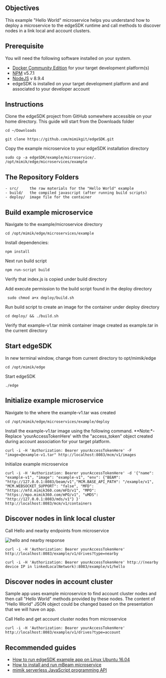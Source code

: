 ## Objectives

This example "Hello World" microservice helps you understand how to deploy a microservice to the edgeSDK runtime and call methods to discover nodes in a link local and account clusters.

## Prerequisite

You will need the following software installed on your system.

- [Docker Community Edition](https://www.docker.com/community-edition#/download) for your target development platform(s)
- [NPM](https://www.npmjs.com/) v5.7.1
- [NodeJS](https://nodejs.org) v 8.9.4
- edgeSDK is installed on your target development platform and and associated to your developer account

## Instructions

Clone the edgeSDK project from GitHub somewhere accessible on your home directory. This guide will start from the Downloads folder

```cd ~/Downloads```

```git clone https://github.com/mimikgit/edgeSDK.git```

Copy the example microservice to your edgeSDK installation directory

```sudo cp -a edgeSDK/example/microservice/. /opt/mimik/edge/microservices/example```

## The Repository Folders

    - src/     the raw materials for the "Hello World" example
    - build/   the compiled javascript (after running build scripts)
    - deploy/  image file for the container

## Build example microservice

Navigate to the example/microservice directory

```cd /opt/mimik/edge/microservices/example```

Install dependencies:

```npm install```

Next run build script

```npm run-script build```

Verify that index.js is copied under build directory

<!-- would it be necessary or nice to have command capture out put of e.g: ls -la | grep ... -->

Add execute permission to the build script found in the deploy directory

``` sudo chmod a+x deploy/build.sh```

<!-- would it be necessary or nice to have command capture out put of e.g: ls -la | grep ... -->

Run build script to create an image for the container under deploy directory

```cd deploy/ && ./build.sh```

Verify that example-v1.tar mimik container image created as example.tar in the current directory

<!-- would it be necessary or nice to have command capture out put of e.g: ls -la | grep ... -->

## Start edgeSDK

In new terminal window, change from current directory to opt/mimik/edge

```cd /opt/mimik/edge```

Start edgeSDK

```./edge```

## Initialize example microservice

Navigate to the where the example-v1.tar was created

```cd /opt/mimik/edge/microservices/example/deploy```

Install the example-v1.tar image using the following command. **Note:*-Replace 'yourAccessTokenHere' with the "access_token" object created during account association for your target platform.

```curl -i -H 'Authorization: Bearer yourAccessTokenHere' -F "image=@example-v1.tar" http://localhost:8083/mcm/v1/images```

Initialize example microservice

```curl -i -H 'Authorization: Bearer yourAccessTokenHere' -d '{"name": "example-v1", "image": "example-v1", "env": {"BEAM": "http://127.0.0.1:8083/beam/v1","MCM.BASE_API_PATH": "/example/v1", "MCM.WEBSOCKET_SUPPORT": "false", "MFD": "https://mfd.mimik360.com/mFD/v1", "MPO": "https://mpo.mimik360.com/mPO/v1", "uMDS": "http://127.0.0.1:8083/mds/v1"} }' http://localhost:8083/mcm/v1/containers```

## Discover nodes in link local cluster

Call Hello and nearby endpoints from microservice

![hello and nearby response](https://developers.mimik.com/assets/images/documentation/sample_app_message_sequence.png)


```curl -i -H 'Authorization: Bearer yourAccessTokenHere' http://localhost:8083/example/v1/drives?type=nearby```

```curl -i -H 'Authorization: Bearer yourAccessTokenHere' http://(nearby device IP in linkedLocalNetwork):8083/example/v1/hello ```


## Discover nodes in account cluster

Sample app uses example microservice to find account cluster nodes and then call "Hello World" methods provided by these nodes. The content of "Hello World" JSON object could be changed based on the presentation that we will have on app.

Call Hello and get account cluster nodes from microservice

```curl -i -H 'Authorization: Bearer yourAccessTokenHere' http://localhost:8083/example/v1/drives?type=account```

## Recommended guides

- [How to run edgeSDK example app on Linux Ubuntu 16.04](https://developers-dev.mimikdev.com//docs/1.1.0/example-apps/how-to-run-edgesdk-example-app-on-Linux-Ubuntu.html)
- [How to install and run mBeam microservice](https://developers-dev.mimikdev.com//docs/1.1.0/microservices/how-to-deploy-mbeam-microservice.html)
- [mimik serverless JavaScript programming API](https://developers-dev.mimikdev.com//docs/1.1.0/resources/how-to-use-mimik-serverless-javascript-programming-api.html)